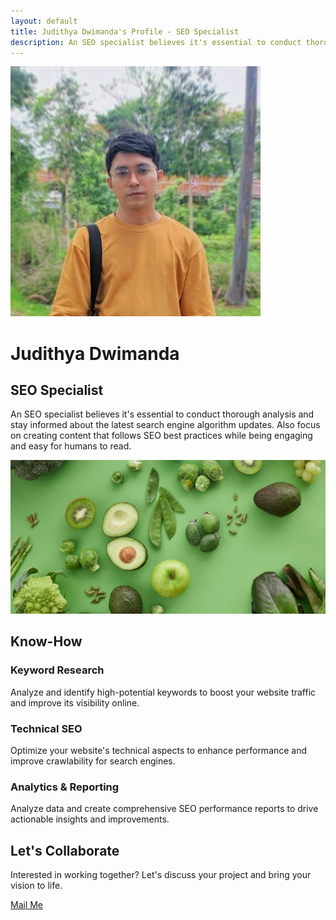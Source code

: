 ```yaml
---
layout: default
title: Judithya Dwimanda's Profile - SEO Specialist
description: An SEO specialist believes it's essential to conduct thorough analysis and stay informed about the latest search engine algorithm updates.
---
```


<div class="relative bg-background pt-16">
  <div class="max-w-7xl mx-auto px-4 sm:px-6 lg:px-8 py-24 flex flex-col md:flex-row items-center justify-center md:justify-evenly">
    <div class="flex-shrink-0 mb-8 md:mb-0">
      <img src="assets/images/fotoprofil.webp" alt="Judithya Dwimanda" class="profile-image w-48 h-48 object-cover mx-auto md:mx-0" />
    </div>
    <div class="text-center md:text-left md:ml-8">
      <h1 class="text-5xl font-bold text-primary mb-4">Judithya Dwimanda</h1>
      <h2 class="text-3xl text-secondary mb-6">SEO Specialist</h2>
      <p class="text-[0.9em] text-secondary max-w-2xl mx-auto mb-12">An SEO specialist believes it's essential to conduct thorough analysis and stay informed about the latest search engine algorithm updates. Also focus on creating content that follows SEO best practices while being engaging and easy for humans to read.</p>
      <div class="flex justify-center md:justify-start space-x-8 mt-8">
        <a href="https://facebook.com/j2manda" target="_blank" rel="me" class="social-icon text-primary hover:text-secondary">
          <i class="fab fa-facebook fa-2x"></i>
        </a>
        <a href="https://instagram.com/judith_dwm" target="_blank" rel="me" class="social-icon text-primary hover:text-secondary">
          <i class="fab fa-instagram fa-2x"></i>
        </a>
        <a href="https://bsky.app/profile/bluesky.judymad.com" target="_blank" rel="me" class="social-icon text-primary hover:text-secondary">
          <i class="fa-brands fa-bluesky fa-2x"></i>
        </a>
        <a href="https://www.linkedin.com/in/judithya-dwimanda/" target="_blank" rel="me" class="social-icon text-primary hover:text-secondary">
          <i class="fab fa-linkedin fa-2x"></i>
        </a>
      </div>
    </div>
  </div>
</div>

<div class="py-20 relative">
  <div class="absolute inset-0 z-0">
    <img src="assets/images/sayuralpukat.webp" alt="Office Background" class="w-full h-full object-cover opacity-60 filter brightness-50" />
  </div>
  <div class="max-w-7xl mx-auto px-4 sm:px-6 lg:px-8 relative z-10">
    <h2 class="text-3xl font-bold text-white text-center mb-12">Know-How</h2>
    <div class="grid grid-cols-1 md:grid-cols-2 lg:grid-cols-3 gap-8">
      <div class="glass-card p-6 rounded-lg">
        <div class="text-white text-2xl mb-4">
          <i class="fas fa-search"></i>
        </div>
        <h3 class="text-xl font-bold text-white mb-2">Keyword Research</h3>
        <p class="text-white/90">Analyze and identify high-potential keywords to boost your website traffic and improve its visibility online.</p>
      </div>
      <div class="glass-card p-6 rounded-lg">
        <div class="text-white text-2xl mb-4">
          <i class="fas fa-code"></i>
        </div>
        <h3 class="text-xl font-bold text-white mb-2">Technical SEO</h3>
        <p class="text-white/90">Optimize your website's technical aspects to enhance performance and improve crawlability for search engines.</p>
      </div>
      <div class="glass-card p-6 rounded-lg">
        <div class="text-white text-2xl mb-4">
          <i class="fas fa-chart-line"></i>
        </div>
        <h3 class="text-xl font-bold text-white mb-2">Analytics & Reporting</h3>
        <p class="text-white/90">Analyze data and create comprehensive SEO performance reports to drive actionable insights and improvements.</p>
      </div>
    </div>
  </div>
</div>

<div class="bg-accent py-20" id="kontak">
  <div class="max-w-7xl mx-auto px-4 sm:px-6 lg:px-8 text-center">
    <h2 class="text-3xl font-bold text-white mb-8">Let's Collaborate</h2>
    <p class="text-light text-xl mb-8">Interested in working together? Let's discuss your project and bring your vision to life.</p>
    <a href="mailto:judith.dwm@gmail.com" class="inline-block bg-white text-accent2 px-8 py-3 rounded-md font-medium hover:bg-light transition-colors material-shadow relative hover:before:content-['\40'] hover:before:font-awesome hover:before:mr-2 before:opacity-0 hover:before:opacity-100 before:translate-x-[-10px] hover:before:translate-x-0 before:transition-all before:duration-300">Mail Me</a>
  </div>
</div>
